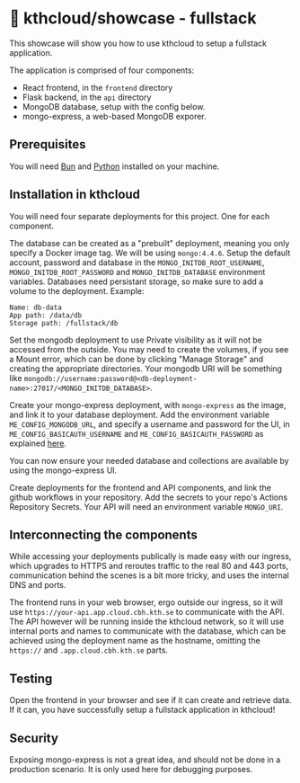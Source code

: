 # 🦺 kthcloud/showcase - fullstack
This showcase will show you how to use kthcloud to setup a fullstack application.

The application is comprised of four components:

- React frontend, in the `frontend` directory
- Flask backend, in the `api` directory
- MongoDB database, setup with the config below.
- mongo-express, a web-based MongoDB exporer.

## Prerequisites
You will need [Bun](https://bun.sh) and [Python](https://www.python.org/downloads/) installed on your machine.

## Installation in kthcloud
You will need four separate deployments for this project. One for each component.

The database can be created as a "prebuilt" deployment, meaning you only specify a Docker image tag. We will be using `mongo:4.4.6`. 
Setup the default account, password and database in the `MONGO_INITDB_ROOT_USERNAME`, `MONGO_INITDB_ROOT_PASSWORD` and `MONGO_INITDB_DATABASE` environment variables.
Databases need persistant storage, so make sure to add a volume to the deployment. Example: 

```
Name: db-data
App path: /data/db
Storage path: /fullstack/db
```
Set the mongodb deployment to use Private visibility as it will not be accessed from the outside. You may need to create the volumes, if you see a Mount error, which can be done by clicking "Manage Storage" and creating the appropriate directories.
Your mongodb URI will be something like `mongodb://username:password@<db-deployment-name>:27017/<MONGO_INITDB_DATABASE>`.

Create your mongo-express deployment, with `mongo-express` as the image, and link it to your database deployment. Add the environment variable `ME_CONFIG_MONGODB_URL`, and specify a username and password for the UI, in `ME_CONFIG_BASICAUTH_USERNAME` and `ME_CONFIG_BASICAUTH_PASSWORD` as explained [here](https://github.com/mongo-express/mongo-express-docker/blob/master/README.md).

You can now ensure your needed database and collections are available by using the mongo-express UI.

Create deployments for the frontend and API components, and link the github workflows in your repository. Add the secrets to your repo's Actions Repository Secrets.
Your API will need an environment variable `MONGO_URI`.

## Interconnecting the components
While accessing your deployments publically is made easy with our ingress, which upgrades to HTTPS and reroutes traffic to the real 80 and 443 ports, communication behind the scenes is a bit more tricky, and uses the internal DNS and ports.

The frontend runs in your web browser, ergo outside our ingress, so it will use `https://your-api.app.cloud.cbh.kth.se` to communicate with the API.
The API however will be running inside the kthcloud network, so it will use internal ports and names to communicate with the database, which can be achieved using the deployment name as the hostname, omitting the `https://` and `.app.cloud.cbh.kth.se` parts.

## Testing
Open the frontend in your browser and see if it can create and retrieve data. If it can, you have successfully setup a fullstack application in kthcloud!

## Security
Exposing mongo-express is not a great idea, and should not be done in a production scenario. It is only used here for debugging purposes.